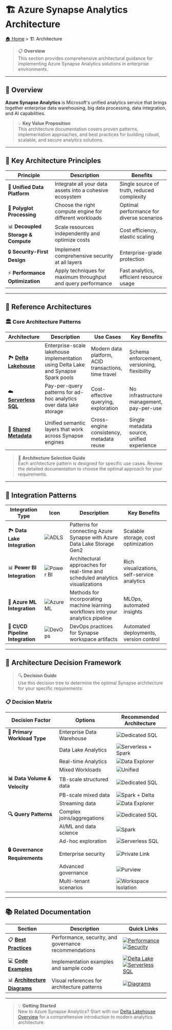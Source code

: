 # 🏗️ Azure Synapse Analytics Architecture

[🏠 Home](../../README.md) > 🏗️ Architecture

> 📋 **Overview**  
> This section provides comprehensive architectural guidance for implementing Azure Synapse Analytics solutions in enterprise environments.

---

## 🌟 Overview

**Azure Synapse Analytics** is Microsoft's unified analytics service that brings together enterprise data warehousing, big data processing, data integration, and AI capabilities. 

> 💡 **Key Value Proposition**  
> This architecture documentation covers proven patterns, implementation approaches, and best practices for building robust, scalable, and secure analytics solutions.

---

## 🎯 Key Architecture Principles

| Principle | Description | Benefits |
|-----------|-------------|----------|
| 🔗 **Unified Data Platform** | Integrate all your data assets into a cohesive ecosystem | Single source of truth, reduced complexity |
| 🔄 **Polyglot Processing** | Choose the right compute engine for different workloads | Optimal performance for diverse scenarios |
| 📊 **Decoupled Storage & Compute** | Scale resources independently and optimize costs | Cost efficiency, elastic scaling |
| 🔒 **Security-First Design** | Implement comprehensive security at all layers | Enterprise-grade protection |
| ⚡ **Performance Optimization** | Apply techniques for maximum throughput and query performance | Fast analytics, efficient resource usage |

---

## 📐 Reference Architectures

### 🏛️ Core Architecture Patterns

| Architecture | Description | Use Cases | Key Benefits |
|--------------|-------------|-----------|-------------|
| 🏞️ **[Delta Lakehouse](./delta-lakehouse/)** | Enterprise-scale lakehouse implementation using Delta Lake and Synapse Spark pools | Modern data platform, ACID transactions, time travel | Schema enforcement, versioning, flexibility |
| ☁️ **[Serverless SQL](./serverless-sql/)** | Pay-per-query patterns for ad-hoc analytics over data lake storage | Cost-effective querying, exploration | No infrastructure management, pay-per-use |
| 🔗 **[Shared Metadata](./shared-metadata/)** | Unified semantic layers that work across Synapse engines | Cross-engine consistency, metadata reuse | Single metadata source, unified experience |

> 📝 **Architecture Selection Guide**  
> Each architecture pattern is designed for specific use cases. Review the detailed documentation to choose the optimal approach for your requirements.

---

## 🔌 Integration Patterns

| Integration Type | Icon | Description | Key Benefits |
|------------------|------|-------------|-------------|
| 🏞️ **Data Lake Integration** | ![ADLS](https://img.shields.io/badge/ADLS-Gen2-blue) | Patterns for connecting Azure Synapse with Azure Data Lake Storage Gen2 | Scalable storage, cost optimization |
| 📊 **Power BI Integration** | ![Power BI](https://img.shields.io/badge/Power-BI-yellow) | Architectural approaches for real-time and scheduled analytics visualizations | Rich visualizations, self-service analytics |
| 🤖 **Azure ML Integration** | ![Azure ML](https://img.shields.io/badge/Azure-ML-green) | Methods for incorporating machine learning workflows into your analytics pipeline | MLOps, automated insights |
| 🚀 **CI/CD Pipeline Integration** | ![DevOps](https://img.shields.io/badge/Azure-DevOps-purple) | DevOps practices for Synapse workspace artifacts | Automated deployments, version control |

---

## 🎯 Architecture Decision Framework

> 🔍 **Decision Guide**  
> Use this decision tree to determine the optimal Synapse architecture for your specific requirements:

### 📋 Decision Matrix

| Decision Factor | Options | Recommended Architecture |
|----------------|---------|-------------------------|
| **🎯 Primary Workload Type** | Enterprise Data Warehouse | ![Dedicated SQL](https://img.shields.io/badge/Dedicated-SQL_Pool-blue) |
| | Data Lake Analytics | ![Serverless + Spark](https://img.shields.io/badge/Serverless_SQL-+_Spark-green) |
| | Real-time Analytics | ![Data Explorer](https://img.shields.io/badge/Synapse-Data_Explorer-orange) |
| | Mixed Workloads | ![Unified](https://img.shields.io/badge/Unified-Multi_Engine-purple) |
| **📊 Data Volume & Velocity** | TB-scale structured data | ![Dedicated SQL](https://img.shields.io/badge/Dedicated-SQL_Pool-blue) |
| | PB-scale mixed data | ![Spark + Delta](https://img.shields.io/badge/Spark-+_Delta_Lake-green) |
| | Streaming data | ![Data Explorer](https://img.shields.io/badge/Data_Explorer-Streaming-orange) |
| **🔍 Query Patterns** | Complex joins/aggregations | ![Dedicated SQL](https://img.shields.io/badge/Dedicated-SQL_Pool-blue) |
| | AI/ML and data science | ![Spark](https://img.shields.io/badge/Apache-Spark-red) |
| | Ad-hoc exploration | ![Serverless SQL](https://img.shields.io/badge/Serverless-SQL_Pool-lightblue) |
| **🔒 Governance Requirements** | Enterprise security | ![Private Link](https://img.shields.io/badge/Private-Link_+_VNet-darkblue) |
| | Advanced governance | ![Purview](https://img.shields.io/badge/Microsoft-Purview-teal) |
| | Multi-tenant scenarios | ![Workspace Isolation](https://img.shields.io/badge/Workspace-Isolation-gray) |

---

## 📚 Related Documentation

| Section | Description | Quick Links |
|---------|-------------|------------|
| 📋 **[Best Practices](../best-practices/)** | Performance, security, and governance recommendations | [![Performance](https://img.shields.io/badge/⚡-Performance-green)](#) [![Security](https://img.shields.io/badge/🔒-Security-red)](#) |
| 💻 **[Code Examples](../code-examples/)** | Implementation examples and sample code | [![Delta Lake](https://img.shields.io/badge/🏞️-Delta_Lake-blue)](#) [![Serverless SQL](https://img.shields.io/badge/☁️-Serverless_SQL-lightblue)](#) |
| 📊 **[Architecture Diagrams](../diagrams/architecture-diagrams.md)** | Visual references for architecture patterns | [![Diagrams](https://img.shields.io/badge/📐-Diagrams-purple)](#) |

---

> 💡 **Getting Started**  
> New to Azure Synapse Analytics? Start with our [Delta Lakehouse Overview](./delta-lakehouse-overview.md) for a comprehensive introduction to modern analytics architecture.
